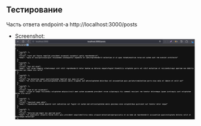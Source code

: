 ## Тестирование
Часть ответа endpoint-а http://localhost:3000/posts
- Screenshot:
  ![GET All Posts](/test.png)